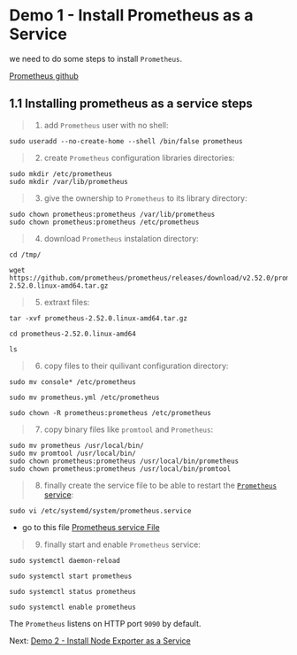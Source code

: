 # Demo 1 - Install Prometheus as a Service

we need to do some steps to install `Prometheus`.

[Prometheus github](https://github.com/prometheus/prometheus)

## 1.1 Installing prometheus as a service steps

> 1. add `Prometheus` user with no shell:

```
sudo useradd --no-create-home --shell /bin/false prometheus
```
> 2. create `Prometheus` configuration libraries directories:

```
sudo mkdir /etc/prometheus
sudo mkdir /var/lib/prometheus
```
> 3. give the ownership to `Prometheus` to its library directory:
```
sudo chown prometheus:prometheus /var/lib/prometheus
sudo chown prometheus:prometheus /etc/prometheus
```
> 4. download `Prometheus` instalation directory:

```
cd /tmp/

wget https://github.com/prometheus/prometheus/releases/download/v2.52.0/prometheus-2.52.0.linux-amd64.tar.gz
```
> 5. extraxt files:
```
tar -xvf prometheus-2.52.0.linux-amd64.tar.gz

cd prometheus-2.52.0.linux-amd64

ls
```
> 6. copy files to their quilivant configuration directory:
```
sudo mv console* /etc/prometheus

sudo mv prometheus.yml /etc/prometheus

sudo chown -R prometheus:prometheus /etc/prometheus
```
> 7. copy binary files like `promtool` and `Prometheus`:
```
sudo mv prometheus /usr/local/bin/
sudo mv promtool /usr/local/bin/
sudo chown prometheus:prometheus /usr/local/bin/prometheus
sudo chown prometheus:prometheus /usr/local/bin/promtool
```
> 8. finally create the service file to be able to restart the [`Prometheus` service](prometheus.service):
```
sudo vi /etc/systemd/system/prometheus.service
```
- go to this file [Prometheus service File](prometheus.service)

> 9. finally start and enable `Prometheus` service:
```
sudo systemctl daemon-reload

sudo systemctl start prometheus

sudo systemctl status prometheus

sudo systemctl enable prometheus
```
The `Prometheus` listens on HTTP port `9090` by default.

Next: [Demo 2 - Install Node Exporter as a Service](../../demo02/node-exporter/README.md)
